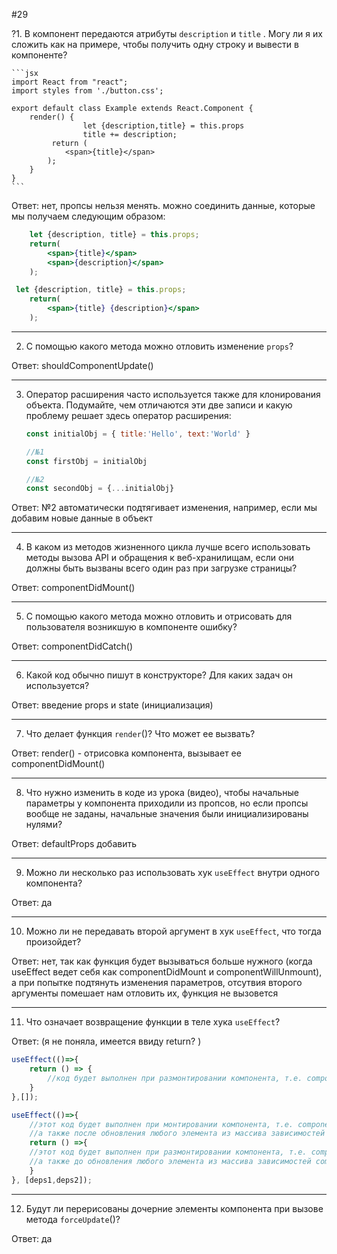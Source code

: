 #29

?1. В компонент передаются атрибуты `description` и `title` . Могу ли я их сложить как на примере, чтобы получить одну строку и вывести в компоненте?
    
    ```jsx
    import React from "react";
    import styles from './button.css';
    
    export default class Example extends React.Component {
        render() {
    				let {description,title} = this.props
    				title += description;
             return (
                <span>{title}</span>
            );
        }
    }
    ```

Ответ: нет, пропсы нельзя менять. можно соединить данные, которые мы получаем следующим образом:
```jsx
    let {description, title} = this.props;
    return(
        <span>{title}</span>
        <span>{description}</span>
    );
```
```jsx
 let {description, title} = this.props;
    return(
        <span>{title} {description}</span>
    );
```
***
2. С помощью какого метода можно отловить изменение `props`?

Ответ: shouldComponentUpdate()
***
3. Оператор расширения часто используется также для клонирования объекта. Подумайте, чем отличаются эти две записи и какую проблему решает здесь оператор расширения:
    
    ```jsx
    const initialObj = { title:'Hello', text:'World' }
    
    //№1
    const firstObj = initialObj
    
    //№2
    const secondObj = {...initialObj}
    ```

Ответ: №2 автоматически подтягивает изменения, например, если мы добавим новые данные в объект
***
4. В каком из методов жизненного цикла лучше всего использовать методы вызова API и обращения к веб-хранилищам, если они должны быть вызваны всего один раз при загрузке страницы?

Ответ: componentDidMount()
***
5. С помощью какого метода можно отловить и отрисовать для пользователя возникшую в компоненте ошибку?

Ответ: componentDidCatch() 
***
6. Какой код обычно пишут в конструкторе? Для каких задач он используется?

Ответ: введение props и state (инициализация) 
***
7. Что делает функция `render`()? Что может ее вызвать?

Ответ: render() - отрисовка компонента, вызывает ее componentDidMount()
***
8. Что нужно изменить в коде из урока (видео), чтобы начальные параметры у компонента приходили из пропсов, но если пропсы вообще не заданы, начальные значения были инициализированы нулями?

Ответ: defaultProps добавить
***
9. Можно ли несколько раз использовать хук `useEffect` внутри одного компонента?

Ответ: да
***
10. Можно ли не передавать второй аргумент в хук `useEffect`, что  тогда произойдет?

Ответ: нет, так как функция будет вызываться больше нужного (когда useEffect ведет себя как componentDidMount и componentWillUnmount), а при попытке подтянуть изменения параметров, отсутвия второго аргументы помешает нам отловить их, функция не вызовется
***
11. Что означает возвращение функции в теле  хука `useEffect`? 

Ответ: (я не поняла, имеется ввиду return? )
```jsx
useEffect(()=>{
    return () => {
        //код будет выполнен при размонтировании компонента, т.е. componentWillUnmount
    }
},[]);
```
```jsx
useEffect(()=>{
    //этот код будет выполнен при монтировании компонента, т.е. componentDidMount
    //а также после обновления любого элемента из массива зависимостей componentDidUpdate
    return () =>{
    //этот код будет выполнен при размонтировании компонента, т.е. componentWillUnmount
    //а также до обновления любого элемента из массива зависимостей componentWillUpdate
    }
}, [deps1,deps2]);
```
***
12. Будут ли перерисованы дочерние элементы компонента при вызове метода `forceUpdate`()?

Ответ: да